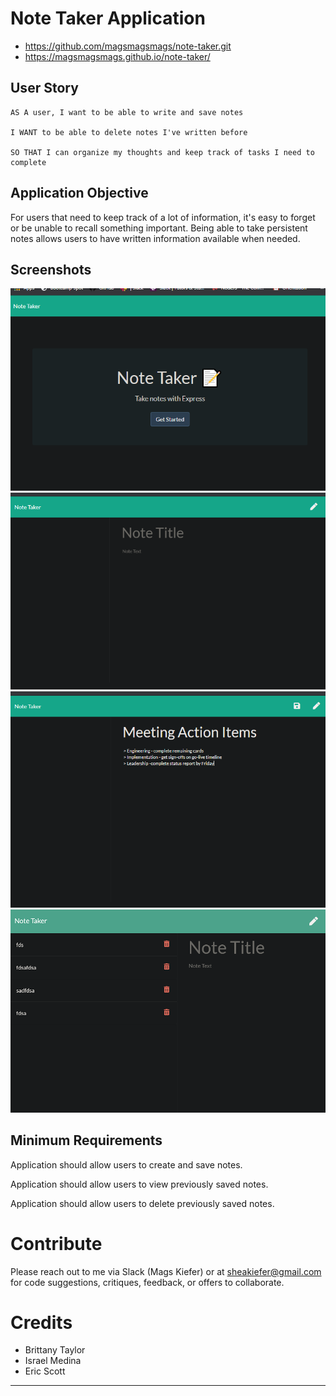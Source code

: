 # Note Taker Application
*  https://github.com/magsmagsmags/note-taker.git
 * https://magsmagsmags.github.io/note-taker/



## User Story 
```
AS A user, I want to be able to write and save notes

I WANT to be able to delete notes I've written before

SO THAT I can organize my thoughts and keep track of tasks I need to complete
```


## Application Objective


For users that need to keep track of a lot of information, it's easy to forget or be unable to recall something important. Being able to take persistent notes allows users to have written information available when needed.


## Screenshots

![Screenshot](/assets/screenshot1.png)
![Screenshot](/assets/screenshot2.png)
![Screenshot](/assets/screenshot3.png)
![Screenshot](/assets/screenshot4.png)


## Minimum Requirements

Application should allow users to create and save notes.

Application should allow users to view previously saved notes.

Application should allow users to delete previously saved notes.


# Contribute
Please reach out to me via Slack (Mags Kiefer) or at sheakiefer@gmail.com for code suggestions, critiques, feedback, or offers to collaborate. 


# Credits

* Brittany Taylor
* Israel Medina
* Eric Scott

- - -
